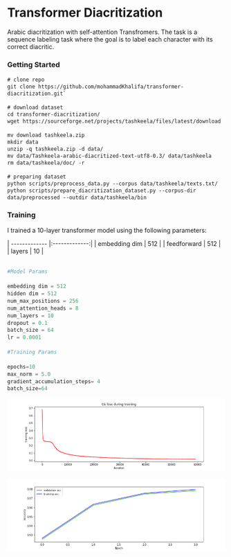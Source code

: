 # Transformer Diacritization
Arabic diacritization with self-attention Transfromers. The task is a sequence labeling task where the goal is to label each character with its correct diacritic.

### Getting Started

```
# clone repo
git clone https://github.com/mohammadKhalifa/transformer-diacritization.git`

# download dataset
cd transformer-diacritization/
wget https://sourceforge.net/projects/tashkeela/files/latest/download

mv download tashkeela.zip
mkdir data
unzip -q tashkeela.zip -d data/
mv data/Tashkeela-arabic-diacritized-text-utf8-0.3/ data/tashkeela 
rm data/tashkeela/doc/ -r 

# preparing dataset
python scripts/preprocess_data.py --corpus data/tashkeela/texts.txt/
python scripts/prepare_diacritization_dataset.py --corpus-dir data/preprocessed --outdir data/tashkeela/bin
```


### Training
I trained a 10-layer transformer model using the following parameters:

| ------------- |:-------------:|
| embedding dim    | 512 | 
| feedforward      | 512      |  
| layers | 10     | 

```python

#Model Params

embedding dim = 512
hidden dim = 512
num_max_positions = 256
num_attention_heads = 8
num_layers = 10
dropout = 0.1
batch_size = 64
lr = 0.0001

#Training Params

epochs=10
max_norm = 5.0
gradient_accumulation_steps= 4
batch_size=64
```

![loss](figures/loss_epoch4.png)

![acc](figures/acc_epoch4.png)



